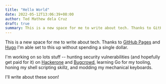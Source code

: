 ```yaml
---
title: "Hello World"
date: 2022-05-12T13:06:39+08:00
author: Ted Mathew dela Cruz
draft: true
summary: This is a new space for me to write about tech. Thanks to GitHub Pages and Hugo I’m able set to this up without spending a single dollar.
---
```


This is a new space for me to write about tech. Thanks to [GitHub Pages](https://pages.github.com/) and [Hugo](https://gohugo.io/) I'm able set to this up without spending a single dollar. 

I'm working on so lots stuff -- hunting security vulnerabilities (and hopefully get paid for it) on [Hackerone](https://www.hackerone.com/) and [Bugcrowd](https://www.bugcrowd.com/), learning Go for my tooling, honing my shell scripting skillz, and modding my mechanical keyboards.

I'll write about these soon!
